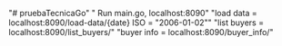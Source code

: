 "# pruebaTecnicaGo" 
" Run main.go, localhost:8090"
"load data = localhost:8090/load-data/{date}  ISO = "2006-01-02""
"list buyers = localhost:8090/list_buyers/"
"buyer info = localhost:8090/buyer_info/"

